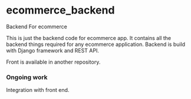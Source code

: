 # ecommerce_backend
Backend For ecommerce

This is just the backend code for ecommerce app. It contains all the backend things required for any ecommerce application.
Backend is build with Django framework and REST API.

Front is available in another repository.

<h3>Ongoing work</h3>

Integration with front end.
